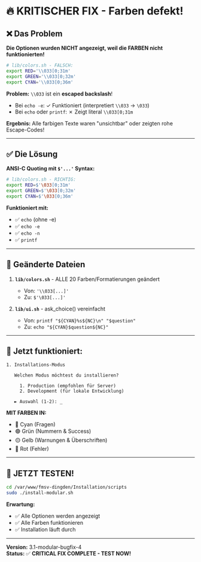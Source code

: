 # 🔥 KRITISCHER FIX - Farben defekt!

## ❌ Das Problem

**Die Optionen wurden NICHT angezeigt, weil die FARBEN nicht funktionierten!**

```bash
# lib/colors.sh - FALSCH:
export RED='\\033[0;31m'
export GREEN='\\033[0;32m'
export CYAN='\\033[0;36m'
```

**Problem:** `\\033` ist ein **escaped backslash**!

- Bei `echo -e`: ✓ Funktioniert (interpretiert `\\033` → `\033`)
- Bei `echo` oder `printf`: ✗ Zeigt literal `\\033[0;31m`

**Ergebnis:** Alle farbigen Texte waren "unsichtbar" oder zeigten rohe Escape-Codes!

---

## ✅ Die Lösung

**ANSI-C Quoting mit `$'...'` Syntax:**

```bash
# lib/colors.sh - RICHTIG:
export RED=$'\033[0;31m'
export GREEN=$'\033[0;32m'
export CYAN=$'\033[0;36m'
```

**Funktioniert mit:**
- ✅ `echo` (ohne -e)
- ✅ `echo -e`
- ✅ `echo -n`
- ✅ `printf`

---

## 📝 Geänderte Dateien

1. **`lib/colors.sh`** - ALLE 20 Farben/Formatierungen geändert
   - Von: `'\\033[...]'`
   - Zu: `$'\033[...]'`

2. **`lib/ui.sh`** - ask_choice() vereinfacht
   - Von: `printf "${CYAN}%s${NC}\n" "$question"`
   - Zu: `echo "${CYAN}$question${NC}"`

---

## 🎯 Jetzt funktioniert:

```
1. Installations-Modus

   Welchen Modus möchtest du installieren?

     1. Production (empfohlen für Server)
     2. Development (für lokale Entwicklung)

   ► Auswahl (1-2): _
```

**MIT FARBEN IN:**
- 🔵 Cyan (Fragen)
- 🟢 Grün (Nummern & Success)
- 🟡 Gelb (Warnungen & Überschriften)
- 🔴 Rot (Fehler)

---

## 🚀 JETZT TESTEN!

```bash
cd /var/www/fmsv-dingden/Installation/scripts
sudo ./install-modular.sh
```

**Erwartung:**
- ✅ Alle Optionen werden angezeigt
- ✅ Alle Farben funktionieren
- ✅ Installation läuft durch

---

**Version:** 3.1-modular-bugfix-4  
**Status:** ✅ **CRITICAL FIX COMPLETE - TEST NOW!**
